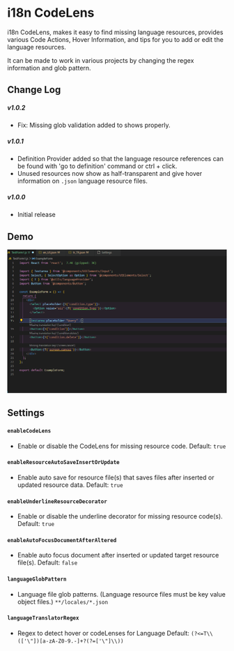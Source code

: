 # i18n CodeLens

i18n CodeLens, makes it easy to find missing language resources, provides various Code Actions, Hover Information, and tips for you to add or edit the language resources.

It can be made to work in various projects by changing the regex information and glob pattern.

## Change Log

##### v1.0.2
- Fix: Missing glob validation added to shows properly.
##### v1.0.1

- Definition Provider added so that the language resource references can be found with 'go to definition' command or ctrl + click.
- Unused resources now show as half-transparent and give hover information on `.json` language resource files.

##### v1.0.0

- Initial release

## Demo

![Demo](/demo.gif)

## Settings

#### `enableCodeLens`

- Enable or disable the CodeLens for missing resource code. Default: `true`

#### `enableResourceAutoSaveInsertOrUpdate`

- Enable auto save for resource file(s) that saves files after inserted or updated resource data. Default: `true`

#### `enableUnderlineResourceDecorator`

- Enable or disable the underline decorator for missing resource code(s). Default: `true`

#### `enableAutoFocusDocumentAfterAltered`

- Enable auto focus document after inserted or updated target resource file(s). Default: `false`

#### `languageGlobPattern`

- Language file glob patterns. (Language resource files must be key value object files.) `**/locales/*.json`

#### `languageTranslatorRegex`

- Regex to detect hover or codeLenses for Language Default: `(?<=T\\(['\"])[a-zA-Z0-9.-]+?(?=['\"]\\))`
